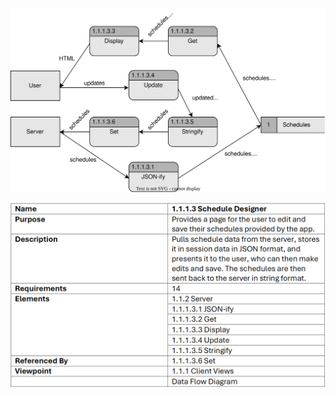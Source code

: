 ![Design Document](TeamThreeFiles/1.1.1.3v4.svg)

![Design Information Table](TeamThreeFiles/1.1.1.3%20Design%20Information%20Tablev4.png)
